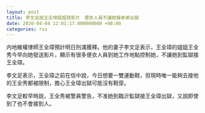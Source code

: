 ```yaml
---
layout: post
title: 李文足說王全璋姐姐發影片　便衣人員不讓她接弟弟出獄
date: 2020-04-04 12:01:17.000000000 +08:00
categories: rss
---
```


内地維權律師王全璋預計明日刑滿獲釋。他的妻子李文足表示，王全璋的姐姐王全秀今早向她發送影片，顯示有很多便衣人員到她工作地點控制她，不讓她到監獄接王全璋。

李文足表示，王全璋之前在信中說，今日想要一雙運動鞋，但現時唯一能夠去接他的王全秀都被限制，擔心王全璋出獄可能沒有鞋穿。

李文足較早時說，王全秀被警員警告，不准她到臨沂監獄接王全璋出獄，又說即使到了也不會接到人。
